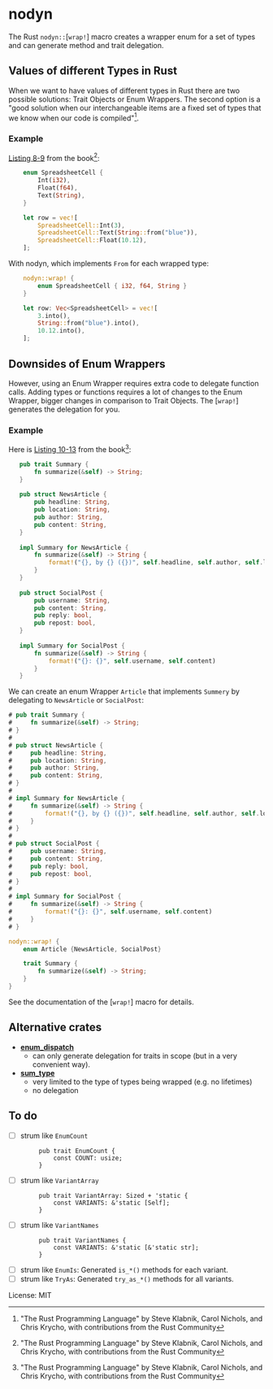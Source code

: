 # nodyn

The Rust `nodyn::`[`wrap!`] macro creates a wrapper enum for a set of
types and can generate method and trait delegation.

## Values of different Types in Rust

When we want to have values of different types in Rust there are
two possible solutions: Trait Objects or Enum Wrappers. The second
option is a "good solution when our interchangeable items are a
fixed set of types that we know when our code is compiled"[^book].

### Example

[Listing 8-9][Listing_8-9] from the book[^book]:

```rust
    enum SpreadsheetCell {
        Int(i32),
        Float(f64),
        Text(String),
    }

    let row = vec![
        SpreadsheetCell::Int(3),
        SpreadsheetCell::Text(String::from("blue")),
        SpreadsheetCell::Float(10.12),
    ];
```

With nodyn, which implements `From` for each wrapped type:

```rust
    nodyn::wrap! {
        enum SpreadsheetCell { i32, f64, String }
    }

    let row: Vec<SpreadsheetCell> = vec![
        3.into(),
        String::from("blue").into(),
        10.12.into(),
    ];
```

## Downsides of Enum Wrappers

However, using an Enum Wrapper requires extra code to delegate
function calls. Adding types or functions requires a lot of changes
to the Enum Wrapper, bigger changes in comparison to Trait Objects.
The [`wrap!`] generates the delegation for you.

### Example

Here is [Listing 10-13][Listing_10-13] from the book[^book]:

```rust
   pub trait Summary {
       fn summarize(&self) -> String;
   }
   
   pub struct NewsArticle {
       pub headline: String,
       pub location: String,
       pub author: String,
       pub content: String,
   }
   
   impl Summary for NewsArticle {
       fn summarize(&self) -> String {
           format!("{}, by {} ({})", self.headline, self.author, self.location)
       }
   }
   
   pub struct SocialPost {
       pub username: String,
       pub content: String,
       pub reply: bool,
       pub repost: bool,
   }
   
   impl Summary for SocialPost {
       fn summarize(&self) -> String {
           format!("{}: {}", self.username, self.content)
       }
   }
```

We can create an enum Wrapper `Article` that implements `Summery`
by delegating to `NewsArticle` or `SocialPost`:

```rust
# pub trait Summary {
#     fn summarize(&self) -> String;
# }
#
# pub struct NewsArticle {
#     pub headline: String,
#     pub location: String,
#     pub author: String,
#     pub content: String,
# }
#
# impl Summary for NewsArticle {
#     fn summarize(&self) -> String {
#         format!("{}, by {} ({})", self.headline, self.author, self.location)
#     }
# }
#
# pub struct SocialPost {
#     pub username: String,
#     pub content: String,
#     pub reply: bool,
#     pub repost: bool,
# }
#
# impl Summary for SocialPost {
#     fn summarize(&self) -> String {
#         format!("{}: {}", self.username, self.content)
#     }
# }

nodyn::wrap! {
    enum Article {NewsArticle, SocialPost}

    trait Summary {
        fn summarize(&self) -> String;
    }
}
```

See the documentation of the [`wrap!`] macro for details.

## Alternative crates

- **[enum_dispatch]**
    - can only generate delegation for traits in scope
      (but in a very convenient way).
- **[sum_type]**
    - very limited to the type of types being wrapped (e.g. no lifetimes)
    - no delegation

[enum_dispatch]: https://crates.io/crates/enum_dispatch
[sum_type]: https://crates.io/crates/sum_type 

## To do

- [ ] strum like `EnumCount`
  ```ignore
       pub trait EnumCount {
           const COUNT: usize;
       }
   ```
- [ ] strum like `VariantArray`
  ```ignore
       pub trait VariantArray: Sized + 'static {
           const VARIANTS: &'static [Self];
       }
   ```
- [ ] strum like `VariantNames`
  ```ignore
       pub trait VariantNames {
           const VARIANTS: &'static [&'static str];
       }
   ```
- [ ] strum like `EnumIs`: Generated `is_*()` methods for each variant.
- [ ] strum like `TryAs`: Generated `try_as_*()` methods for all variants.

[^book]: "The Rust Programming Language" by Steve Klabnik, Carol Nichols, and Chris Krycho, with contributions from the Rust Community

[Listing_8-9]: http://localhost:3000/share/rust/html/book/ch08-01-vectors.html#listing-8-9
[Listing_10-13]: http://localhost:3000/share/rust/html/book/ch10-02-traits.html#listing-10-13

License: MIT
